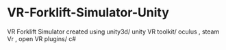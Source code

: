 # VR-Forklift-Simulator-Unity
VR Forklift Simulator created using unity3d/ unity VR toolkit/ oculus , steam Vr , open VR plugins/ c#
